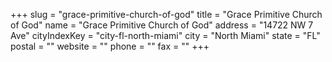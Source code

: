 +++
slug = "grace-primitive-church-of-god"
title = "Grace Primitive Church of God"
name = "Grace Primitive Church of God"
address = "14722 NW 7 Ave"
cityIndexKey = "city-fl-north-miami"
city = "North Miami"
state = "FL"
postal = ""
website = ""
phone = ""
fax = ""
+++
